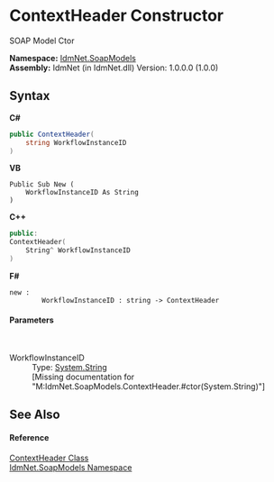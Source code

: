 # ContextHeader Constructor 
 

SOAP Model Ctor

**Namespace:**&nbsp;<a href="N_IdmNet_SoapModels">IdmNet.SoapModels</a><br />**Assembly:**&nbsp;IdmNet (in IdmNet.dll) Version: 1.0.0.0 (1.0.0)

## Syntax

**C#**<br />
``` C#
public ContextHeader(
	string WorkflowInstanceID
)
```

**VB**<br />
``` VB
Public Sub New ( 
	WorkflowInstanceID As String
)
```

**C++**<br />
``` C++
public:
ContextHeader(
	String^ WorkflowInstanceID
)
```

**F#**<br />
``` F#
new : 
        WorkflowInstanceID : string -> ContextHeader
```


#### Parameters
&nbsp;<dl><dt>WorkflowInstanceID</dt><dd>Type: <a href="http://msdn2.microsoft.com/en-us/library/s1wwdcbf" target="_blank">System.String</a><br />\[Missing <param name="WorkflowInstanceID"/> documentation for "M:IdmNet.SoapModels.ContextHeader.#ctor(System.String)"\]</dd></dl>

## See Also


#### Reference
<a href="T_IdmNet_SoapModels_ContextHeader">ContextHeader Class</a><br /><a href="N_IdmNet_SoapModels">IdmNet.SoapModels Namespace</a><br />